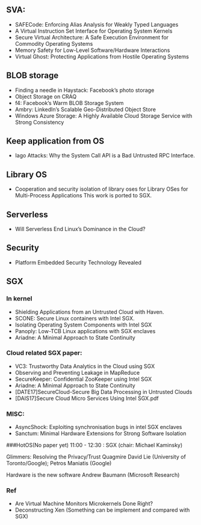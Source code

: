 ## SVA:
 * SAFECode: Enforcing Alias Analysis for Weakly Typed Languages
 * A Virtual Instruction Set Interface for Operating System Kernels
 * Secure Virtual Architecture: A Safe Execution Environment for Commodity Operating Systems
 * Memory Safety for Low-Level Software/Hardware Interactions
 * Virtual Ghost: Protecting Applications from Hostile Operating Systems

## BLOB storage
  * Finding a needle in Haystack: Facebook’s photo storage
  * Object Storage on CRAQ
  * f4: Facebook’s Warm BLOB Storage System
  * Ambry: LinkedIn’s Scalable Geo-Distributed Object Store
  * Windows Azure Storage: A Highly Available Cloud Storage Service with Strong Consistency

## Keep application from OS
  * Iago Attacks: Why the System Call API is a Bad Untrusted RPC Interface.
## Library OS
  * Cooperation and security isolation of library oses for Library OSes for Multi-Process Applications
  This work is ported to SGX.

## Serverless
  * Will Serverless End Linux’s Dominance in the Cloud?

## Security
 * Platform Embedded Security Technology Revealed


## SGX
### In kernel
 * Shielding Applications from an Untrusted Cloud with Haven.
 * SCONE: Secure Linux containers with Intel SGX.
 * Isolating Operating System Components with Intel SGX
 * Panoply: Low-TCB Linux applications with SGX enclaves
 * Ariadne: A Minimal Approach to State Continuity


### Cloud related SGX paper:
 * VC3: Trustworthy Data Analytics in the Cloud using SGX
 * Observing and Preventing Leakage in MapReduce
 * SecureKeeper: Confidential ZooKeeper using Intel SGX
 * Ariadne: A Minimal Approach to State Continuity
 * [DATE17]SecureCloud-Secure Big Data Processing in Untrusted Clouds
 * [DAIS17]Secure Cloud Micro Services Using Intel SGX.pdf


### MISC:
 * AsyncShock: Exploiting synchronisation bugs in intel SGX enclaves
 * Sanctum: Minimal Hardware Extensions for Strong Software Isolation

###HotOS(No paper yet)
 11:00 - 12:30 : SGX (chair: Michael Kaminsky)

 Glimmers: Resolving the Privacy/Trust Quagmire
 David Lie (University of Toronto/Google); Petros Maniatis (Google)

 Hardware is the new software
 Andrew Baumann (Microsoft Research)
### Ref
 * Are Virtual Machine Monitors Microkernels Done Right?
 * Deconstructing Xen (Something can be implement and compared with SGX)
